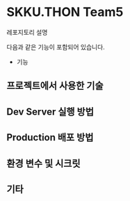 # SKKU.THON Team5

레포지토리 설명

다음과 같은 기능이 포함되어 있습니다. 
- 기능

## 프로젝트에서 사용한 기술 

## Dev Server 실행 방법

## Production 배포 방법

## 환경 변수 및 시크릿

## 기타

